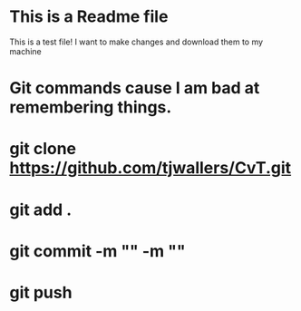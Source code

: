 # This is a Readme file

This is a test file!
I want to make changes and download them to my machine


# Git commands cause I am bad at remembering things. 

# git clone https://github.com/tjwallers/CvT.git
# git add .
# git commit -m "" -m ""
# git push